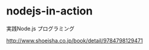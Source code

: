 nodejs-in-action
================

実践Node.js プログラミング

http://www.shoeisha.co.jp/book/detail/9784798129471
